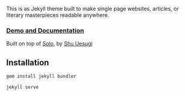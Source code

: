 This is as Jekyll theme built to make single page websites, articles, or literary masterpieces readable anywhere.

### [Demo and Documentation](https://adueck.github.io/good-clean-read)

Built on top of <a href="http://chibicode.github.io/solo">Solo</a>, by [Shu Uesugi](https://github.com/chibicode)


## Installation

```bash
gem install jekyll bundler

jekyll serve
```
